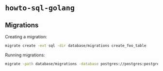 # `howto-sql-golang`

## Migrations

Creating a migration:

```bash
migrate create -ext sql -dir database/migrations create_foo_table
```

Running migrations:

```bash
migrate -path database/migrations -database postgres://postgres:postgres@localhost:5432/howto_dev?sslmode=disable up
```
